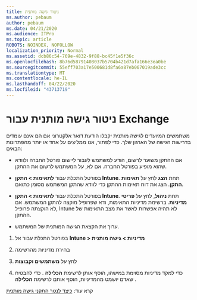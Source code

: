 ```yaml
---
title: ניטור גישה מותנית
ms.author: pebaum
author: pebaum
ms.date: 04/21/2020
ms.audience: ITPro
ms.topic: article
ROBOTS: NOINDEX, NOFOLLOW
localization_priority: Normal
ms.assetid: dcb86c54-769e-4832-9f88-bc45f1e5f36c
ms.openlocfilehash: 8b76d58791408037b5704b421d7afa166e3ea0be
ms.sourcegitcommit: 55eff703a17e500681d8fa6a87eb067019ade3cc
ms.translationtype: MT
ms.contentlocale: he-IL
ms.lasthandoff: 04/22/2020
ms.locfileid: "43713719"
---
```

# <a name="monitoring-conditional-access-for-exchange"></a>ניטור גישה מותנית עבור Exchange

משתמשים המיועדים לגישה מותנית יקבלו הודעת דואר אלקטרוני אם הם אינם עומדים בדרישות הגישה של הארגון שלך. כדי לפתור, אנו ממליצים על אחד או יותר מהפתרונות הבאים:
  
- אם ההתקן משוער לרשום, הודע למשתמש לעבור ליישום פורטל החברה ולוודא שהוא מופיע בפורטל החברה. אם לא, על המשתמש לרשום את ההתקן.
    
- בפורטל התכלת עבור **לתאימות \> התקן Intune**. תחת **הצג** לחץ על **תאימות התקן**. הצג את דוח תאימות ההתקן כדי לוודא שהתקן המשתמש מסומן כתואם. 
    
- בפורטל התכלת עבור **לתאימות \> התקן Intune**. תחת **ניהול**, לחץ על **פריטי מדיניות**. ברשימת מדיניות התאימות, ודא שפרופיל מוקצה להתקן המשתמש. אם לא הוקצתה פרופיל, Intune לא תהיה אפשרות לאשר את מצב התאימות של ההתקן. 
    
- ערוך את הקצאת הגישה המותנית של המשתמש.
    
1. בפורטל התכלת עבור אל **Intune \> מדיניות \> גישה מותנית**
    
2. בחירת מדיניות מהרשימה
    
3. לחץ על **משתמשים וקבוצות**
    
4. כדי למקד מדיניות מסוימת במישהו, הוסף אותן לרשימת **הכלילה** . כדי להבטיח שאדם יושמט מהמדיניות, הוסף אותם לרשימת **הכלילה** . 
    
קרא עוד: [כיצד לנטר התקני גישה מותנית](https://docs.microsoft.com/intune/conditional-access-exchange-monitor)
  

